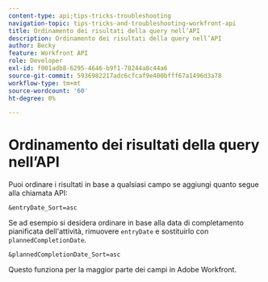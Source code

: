 ```yaml
---
content-type: api;tips-tricks-troubleshooting
navigation-topic: tips-tricks-and-troubleshooting-workfront-api
title: Ordinamento dei risultati della query nell’API
description: Ordinamento dei risultati della query nell’API
author: Becky
feature: Workfront API
role: Developer
exl-id: f001adb8-6295-4646-b9f1-78244a8c44a6
source-git-commit: 5936982217adc6cfcaf9e400bfff67a1496d3a78
workflow-type: tm+mt
source-wordcount: '60'
ht-degree: 0%

---
```



# Ordinamento dei risultati della query nell’API

Puoi ordinare i risultati in base a qualsiasi campo se aggiungi quanto segue alla chiamata API:

```
&entryDate_Sort=asc
```

Se ad esempio si desidera ordinare in base alla data di completamento pianificata dell&#39;attività, rimuovere `entryDate` e sostituirlo con `plannedCompletionDate`.

```
&plannedCompletionDate_Sort=asc
```

Questo funziona per la maggior parte dei campi in Adobe Workfront.
